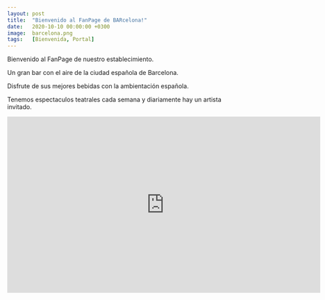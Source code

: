 ```yaml
---
layout: post
title:  "Bienvenido al FanPage de BARcelona!"
date:   2020-10-10 00:00:00 +0300
image:  barcelona.png
tags:   [Bienvenida, Portal]
---
```

Bienvenido al FanPage de nuestro establecimiento.

Un gran bar con el aire de la ciudad española de Barcelona. 

Disfrute de sus mejores bebidas con la ambientación española.

Tenemos espectaculos teatrales cada semana y diariamente hay un artista invitado.

<iframe width="721" height="406" src="https://www.youtube.com/embed/6DxX1DYHOlk" frameborder="0" allow="accelerometer; autoplay; clipboard-write; encrypted-media; gyroscope; picture-in-picture" allowfullscreen></iframe>
